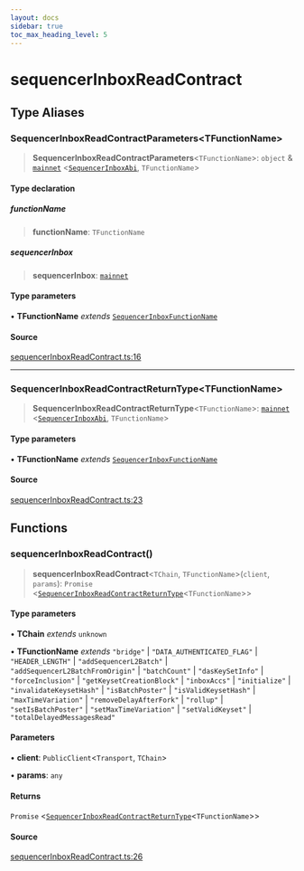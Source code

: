 ```yaml
---
layout: docs
sidebar: true
toc_max_heading_level: 5
---
```


# sequencerInboxReadContract

## Type Aliases

### SequencerInboxReadContractParameters\<TFunctionName\>

> **SequencerInboxReadContractParameters**\<`TFunctionName`\>: `object` & [`mainnet`](chains.md#mainnet) \<[`SequencerInboxAbi`](sequencerInboxPrepareTransactionRequest.md#sequencerinboxabi), `TFunctionName`\>

#### Type declaration

##### functionName

> **functionName**: `TFunctionName`

##### sequencerInbox

> **sequencerInbox**: [`mainnet`](chains.md#mainnet)

#### Type parameters

• **TFunctionName** *extends* [`SequencerInboxFunctionName`](sequencerInboxPrepareTransactionRequest.md#sequencerinboxfunctionname)

#### Source

[sequencerInboxReadContract.ts:16](https://github.com/offchainlabs/arbitrum-orbit-sdk/blob/fa20b8d23170b5196c4c9cdb5fc2dfefa349f1c8/src/sequencerInboxReadContract.ts#L16)

***

### SequencerInboxReadContractReturnType\<TFunctionName\>

> **SequencerInboxReadContractReturnType**\<`TFunctionName`\>: [`mainnet`](chains.md#mainnet) \<[`SequencerInboxAbi`](sequencerInboxPrepareTransactionRequest.md#sequencerinboxabi), `TFunctionName`\>

#### Type parameters

• **TFunctionName** *extends* [`SequencerInboxFunctionName`](sequencerInboxPrepareTransactionRequest.md#sequencerinboxfunctionname)

#### Source

[sequencerInboxReadContract.ts:23](https://github.com/offchainlabs/arbitrum-orbit-sdk/blob/fa20b8d23170b5196c4c9cdb5fc2dfefa349f1c8/src/sequencerInboxReadContract.ts#L23)

## Functions

### sequencerInboxReadContract()

> **sequencerInboxReadContract**\<`TChain`, `TFunctionName`\>(`client`, `params`): `Promise` \<[`SequencerInboxReadContractReturnType`](sequencerInboxReadContract.md#sequencerinboxreadcontractreturntypetfunctionname)\<`TFunctionName`\>\>

#### Type parameters

• **TChain** *extends* `unknown`

• **TFunctionName** *extends* `"bridge"` \| `"DATA_AUTHENTICATED_FLAG"` \| `"HEADER_LENGTH"` \| `"addSequencerL2Batch"` \| `"addSequencerL2BatchFromOrigin"` \| `"batchCount"` \| `"dasKeySetInfo"` \| `"forceInclusion"` \| `"getKeysetCreationBlock"` \| `"inboxAccs"` \| `"initialize"` \| `"invalidateKeysetHash"` \| `"isBatchPoster"` \| `"isValidKeysetHash"` \| `"maxTimeVariation"` \| `"removeDelayAfterFork"` \| `"rollup"` \| `"setIsBatchPoster"` \| `"setMaxTimeVariation"` \| `"setValidKeyset"` \| `"totalDelayedMessagesRead"`

#### Parameters

• **client**: `PublicClient`\<`Transport`, `TChain`\>

• **params**: `any`

#### Returns

`Promise` \<[`SequencerInboxReadContractReturnType`](sequencerInboxReadContract.md#sequencerinboxreadcontractreturntypetfunctionname)\<`TFunctionName`\>\>

#### Source

[sequencerInboxReadContract.ts:26](https://github.com/offchainlabs/arbitrum-orbit-sdk/blob/fa20b8d23170b5196c4c9cdb5fc2dfefa349f1c8/src/sequencerInboxReadContract.ts#L26)
